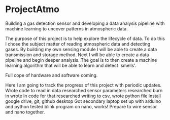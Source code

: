 # ProjectAtmo
Building a gas detection sensor and developing a data analysis pipeline with machine learning to uncover patterns in atmospheric data.

The purpose of this project is to help explore the lifecycle of data. To do this I chose the subject matter of reading atmospheric data and detecting gases. 
By building my own sensing module I will be able to create a data transmission and storage method. Next I will be able to create a data pipeline and begin deeper analysis. The goal is to then create a machine learning algorithm that will be able to learn and detect 'smells'. 

Full cope of hardware and software coming. 

Here I am going to track the progress of this project with periodic updates.
Wrote code to read in data
researched sensor parameters
researched burn in
wrote in code for that
researched writing to csv, wrote python file
install google drive, git, github desktop
Got secondary laptop set up with arduino and python
tested blink program on nano, works!
Prepare to wire sensor and nano together. 
